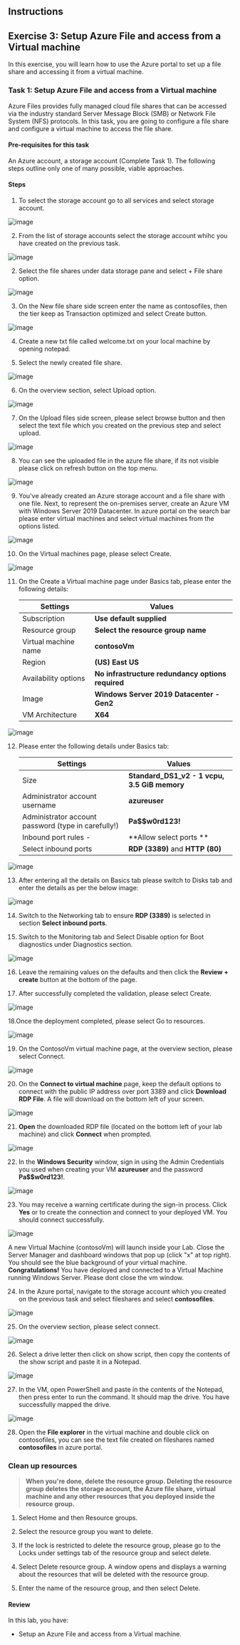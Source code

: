 ## Instructions

## Exercise 3: Setup Azure File and access from a Virtual machine

In this exercise, you will learn how to use the Azure portal to set up a file share and accessing it from a virtual machine.

### Task 1: Setup Azure File and access from a Virtual machine

Azure Files provides fully managed cloud file shares that can be accessed via the industry standard Server Message Block (SMB) or Network File System (NFS) protocols.
In this task, you are going to configure a file share and configure a virtual machine to access the file share.

#### Pre-requisites for this task

An Azure account, a storage account (Complete Task 1). The following steps outline only one of many possible, viable approaches.

#### Steps

1. To select the storage account go to all services and select storage account.

![image](../media/files3a.png)

2. From the list of storage accounts select the storage account whihc you have created on the previous task.

![image](../media/files3.png)

2. Select the file shares under data storage pane and select + File share option.

![image](../media/files2.png)

3. On the New file share side screen enter the name as contosofiles, then the tier keep as Transaction optimized and select Create button.

![image](../media/files4.png)

4. Create a new txt file called welcome.txt on your local machine by opening notepad.

5. Select the newly created file share.

![image](../media/files5.png)

6. On the overview section, select Upload option.

![image](../media/files6.png)

7. On the Upload files side screen, please select browse button and then select the text file which you created on the previous step and select upload.

![image](../media/files7.png)

8. You can see the uploaded file in the azure file share, if its not visible please click on refresh button on the top menu.

![image](../media/files8.png)

9. You've already created an Azure storage account and a file share with one file. Next, to represent the on-premises server, create an Azure VM with Windows Server 2019 Datacenter. In azure portal on the search bar please enter virtual machines and select virtual machines from the options listed.

![image](../media/files9.png)

10. On the Virtual machines page, please select Create.

![image](../media/files10.png)

11. On the Create a Virtual machine page under Basics tab, please enter the following details:

    | Settings | Values |
    |  -- | -- |
    | Subscription | **Use default supplied** |
    | Resource group | **Select the resource group name** |
    | Virtual machine name | **contosoVm** |
    | Region | **(US) East US**|
    | Availability options | **No infrastructure redundancy options required** |
    | Image | **Windows Server 2019 Datacenter - Gen2** |
    | VM Architecture | **X64** |

![image](../media/files12.png)


12. Please enter the following details under Basics tab:  
    
    | Settings | Values |
    |  -- | -- |
    | Size | **Standard_DS1_v2 - 1 vcpu, 3.5 GiB memory** |
    | Administrator account username | **azureuser** |
    | Administrator account password (type in carefully!) | **Pa$$w0rd123!**|
    | Inbound port rules - | **Allow select ports **|
    | Select inbound ports | **RDP (3389)** and **HTTP (80)**| 

![image](../media/files13a.png)

13. After entering all the details on Basics tab please switch to Disks tab and enter the details as per the below image:

![image](../media/files14.png)

14. Switch to the Networking tab to ensure **RDP (3389)** is selected in section **Select inbound ports**.

15. Switch to the Monitoring tab and Select Disable option for Boot diagnostics under Diagnostics section.

![image](../media/files15.png)
 
16. Leave the remaining values on the defaults and then click the **Review + create** button at the bottom of the page.

17. After successfully completed the validation, please select Create.

![image](../media/files16.png)

18.Once the deployment completed, please select Go to resources.

![image](../media/files17.png)

19. On the ContosoVm virtual machine page, at the overview section, please select Connect.

![image](../media/files18.png)

20. On the **Connect to virtual machine** page, keep the default options to connect with the public IP address over port 3389 and click **Download RDP File**. A file will download on the bottom left of your screen.

![image](../media/files20a.png)

21. **Open** the downloaded RDP file (located on the bottom left of your lab machine) and click **Connect** when prompted. 

![image](../media/files19.png)

22. In the **Windows Security** window, sign in using the Admin Credentials you used when creating your VM **azureuser** and the password **Pa$$w0rd123!**. 

![image](../media/files20.png)

23. You may receive a warning certificate during the sign-in process. Click **Yes** or to create the connection and connect to your deployed VM. You should connect successfully.

![image](../media/files21.png)

A new Virtual Machine (contosoVm) will launch inside your Lab. Close the Server Manager and dashboard windows that pop up (click "x" at top right). You should see the blue background of your virtual machine. **Congratulations!** You have deployed and connected to a Virtual Machine running Windows Server. Please dont close the vm window.

24. In the Azure portal, navigate to the storage account which you created on the previous task and select fileshares and select **contosofiles**.

![image](../media/files22.png)

25. On the overview section, please select connect.

![image](../media/files23.png)

26. Select a drive letter then click on show script, then copy the contents of the show script and paste it in a Notepad.

![image](../media/files24.png)

27. In the VM, open PowerShell and paste in the contents of the Notepad, then press enter to run the command. It should map the drive. You have successfully mapped the drive.

![image](../media/files25.png)

28. Open the **File explorer** in the virtual machine and double click on contosofiles, you can see the text file created on fileshares named **contosofiles** in azure portal.

### Clean up resources

>**When you're done, delete the resource group. Deleting the resource group deletes the storage account, the Azure file share, virtual machine and any other resources that you deployed inside the resource group.**

1. Select Home and then Resource groups.

2. Select the resource group you want to delete.

3. If the lock is restricted to delete the resource group, please go to the Locks under settings tab of the resource group and select delete.

3. Select Delete resource group. A window opens and displays a warning about the resources that will be deleted with the resource group.

4. Enter the name of the resource group, and then select Delete.
    
#### Review

In this lab, you have:

- Setup an Azure File and access from a Virtual machine.

